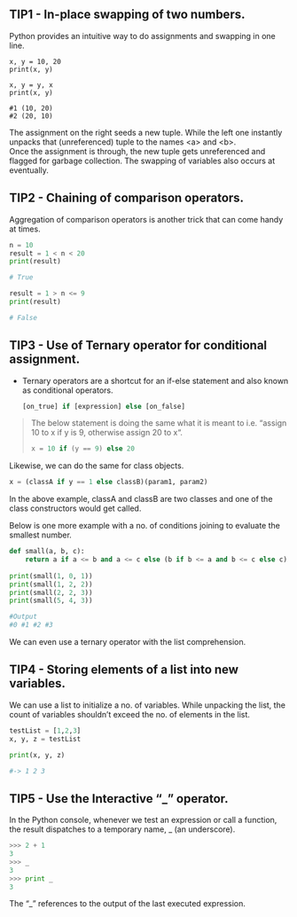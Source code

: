 ## TIP1 - In-place swapping of two numbers.
Python provides an intuitive way to do assignments and swapping in one line.
```oython
x, y = 10, 20
print(x, y)
 
x, y = y, x
print(x, y)
 
#1 (10, 20)
#2 (20, 10)
```

The assignment on the right seeds a new tuple. While the left one instantly unpacks that (unreferenced) tuple to the names \<a> and \<b>.  
Once the assignment is through, the new tuple gets unreferenced and flagged for garbage collection. The swapping of variables also occurs at eventually.



## TIP2 - Chaining of comparison operators.

Aggregation of comparison operators is another trick that can come handy at times.
```python
n = 10
result = 1 < n < 20
print(result)

# True

result = 1 > n <= 9
print(result)

# False
```

## TIP3 - Use of Ternary operator for conditional assignment.
- Ternary operators are a shortcut for an if-else statement and also known as conditional operators.
    ```python
    [on_true] if [expression] else [on_false]
    ```

>The below statement is doing the same what it is meant to i.e. “assign 10 to x if y is 9, otherwise assign 20 to x“.
>```python
>x = 10 if (y == 9) else 20
>```

Likewise, we can do the same for class objects.
```python
x = (classA if y == 1 else classB)(param1, param2)
```
In the above example, classA and classB are two classes and one of the class constructors would get called.

Below is one more example with a no. of conditions joining to evaluate the smallest number.
```python
def small(a, b, c):
	return a if a <= b and a <= c else (b if b <= a and b <= c else c)
	
print(small(1, 0, 1))
print(small(1, 2, 2))
print(small(2, 2, 3))
print(small(5, 4, 3))

#Output
#0 #1 #2 #3
```
We can even use a ternary operator with the list comprehension.

## TIP4 - Storing elements of a list into new variables.
We can use a list to initialize a no. of variables. While unpacking the list, the count of variables shouldn’t exceed the no. of elements in the list.
```python
testList = [1,2,3]
x, y, z = testList

print(x, y, z)

#-> 1 2 3
```

## TIP5 - Use the Interactive “_” operator.
In the Python console, whenever we test an expression or call a function, the result dispatches to a temporary name, _ (an underscore).
```python
>>> 2 + 1
3
>>> _
3
>>> print _
3
```
The “_” references to the output of the last executed expression.
